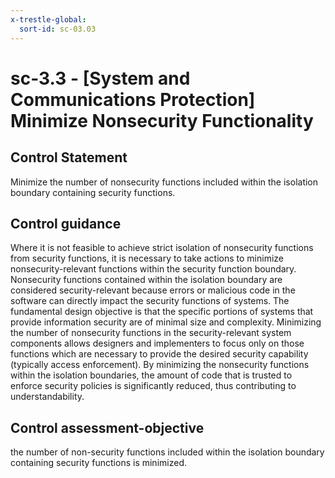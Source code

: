 ```yaml
---
x-trestle-global:
  sort-id: sc-03.03
---
```


# sc-3.3 - \[System and Communications Protection\] Minimize Nonsecurity Functionality

## Control Statement

Minimize the number of nonsecurity functions included within the isolation boundary containing security functions.

## Control guidance

Where it is not feasible to achieve strict isolation of nonsecurity functions from security functions, it is necessary to take actions to minimize nonsecurity-relevant functions within the security function boundary. Nonsecurity functions contained within the isolation boundary are considered security-relevant because errors or malicious code in the software can directly impact the security functions of systems. The fundamental design objective is that the specific portions of systems that provide information security are of minimal size and complexity. Minimizing the number of nonsecurity functions in the security-relevant system components allows designers and implementers to focus only on those functions which are necessary to provide the desired security capability (typically access enforcement). By minimizing the nonsecurity functions within the isolation boundaries, the amount of code that is trusted to enforce security policies is significantly reduced, thus contributing to understandability.

## Control assessment-objective

the number of non-security functions included within the isolation boundary containing security functions is minimized.
